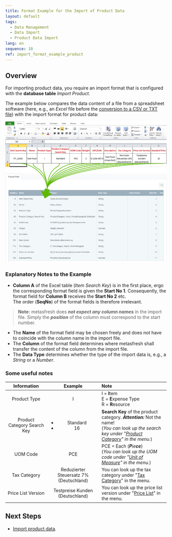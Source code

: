```yaml
---
title: Format Example for the Import of Product Data
layout: default
tags:
  - Data Management
  - Data Import
  - Product Data Import
lang: en
sequence: 10
ref: import_format_example_product
---
```


## Overview
For importing product data, you require an import format that is configured with the **database table** *Import Product*.

The example below compares the data content of a file from a spreadsheet software (here, e.g., an *Excel* file before the [conversion to a CSV or TXT file](Import_file_useful_tips)) with the import format for product data:

![](assets/Product_import_Excel_table_Format.png)

### Explanatory Notes to the Example
- **Column A** of the Excel table (*Item Search Key*) is in the first place, ergo the corresponding format field is given the **Start No 1**. Consequently, the format field for **Column B** receives the **Start No 2** etc.<br> The order (**SeqNo**) of the format fields is therefore irrelevant.
 >**Note:** metasfresh does ***not expect any column names*** in the import file. Simply the ***position*** of the column must correspond to the start number.

- The **Name** of the format field may be chosen freely and does not have to coincide with the column name in the import file.
- The **Column** of the format field determines where metasfresh shall transfer the content of the column from the import file.
- The **Data Type** determines whether the type of the import data is, e.g., a *String* or a *Number*.

### Some useful notes

| Information | Example | Note |
| :---: | :---: | :--- |
| Product Type | I | I = **I**tem<br> E = **E**xpense Type<br> R = **R**esource |
| Product Category Search Key | <ul><li>Standard</li><li>16</li></ul> | **Search Key** of the product category. ***Attention:*** Not the name!<br> (*You can look up the search key under "[Product Category](Menu)" in the menu.*) |
| UOM Code | PCE | PCE = Each (_**P**ie**ce**_)<br> (*You can look up the UOM code under "[Unit of Measure](Menu)" in the menu.*) |
| Tax Category | Reduzierter Steuersatz 7% (Deutschland) | You can look up the tax category under "[Tax Category](Menu)" in the menu. |
| Price List Version | Testpreise Kunden (Deutschland) | You can look up the price list version under "[Price List](Menu)" in the menu. |

## Next Steps
- [Import product data](Import_product_data).
